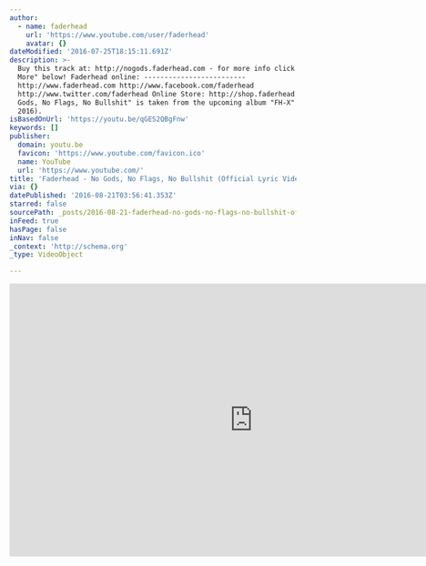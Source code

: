```yaml
---
author:
  - name: faderhead
    url: 'https://www.youtube.com/user/faderhead'
    avatar: {}
dateModified: '2016-07-25T18:15:11.691Z'
description: >-
  Buy this track at: http://nogods.faderhead.com - for more info click "Show
  More" below! Faderhead online: -------------------------
  http://www.faderhead.com http://www.facebook.com/faderhead
  http://www.twitter.com/faderhead Online Store: http://shop.faderhead.com "No
  Gods, No Flags, No Bullshit" is taken from the upcoming album "FH-X" (out Feb
  2016).
isBasedOnUrl: 'https://youtu.be/qGES2QBgFnw'
keywords: []
publisher:
  domain: youtu.be
  favicon: 'https://www.youtube.com/favicon.ico'
  name: YouTube
  url: 'https://www.youtube.com/'
title: 'Faderhead - No Gods, No Flags, No Bullshit (Official Lyric Video)'
via: {}
datePublished: '2016-08-21T03:56:41.353Z'
starred: false
sourcePath: _posts/2016-08-21-faderhead-no-gods-no-flags-no-bullshit-official-lyric-v.md
inFeed: true
hasPage: false
inNav: false
_context: 'http://schema.org'
_type: VideoObject

---
```

<iframe src="https://cdn.embedly.com/widgets/media.html?src=https%3A%2F%2Fwww.youtube.com%2Fembed%2FqGES2QBgFnw%3Ffeature%3Doembed&amp;url=http%3A%2F%2Fwww.youtube.com%2Fwatch%3Fv%3DqGES2QBgFnw&amp;image=https%3A%2F%2Fi.ytimg.com%2Fvi%2FqGES2QBgFnw%2Fhqdefault.jpg&amp;key=b7d04c9b404c499eba89ee7072e1c4f7&amp;type=text%2Fhtml&amp;schema=youtube" width="854" height="480" scrolling="no" frameborder="0" allowfullscreen="" style=""></iframe>